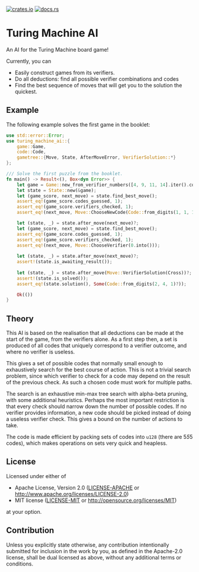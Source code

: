 [![crates.io](https://img.shields.io/crates/v/turing_machine_ai.svg)](https://crates.io/crates/turing-machine-ai)
[![docs.rs](https://img.shields.io/docsrs/turing_machine_ai)](https://docs.rs/turing-machine-ai/)

# Turing Machine AI

An AI for the Turing Machine board game!

Currently, you can
- Easily construct games from its verifiers.
- Do all deductions: find all possible verifier combinations and codes
- Find the best sequence of moves that will get you to the solution the quickest.

## Example
The following example solves the first game in the booklet:

```rust
use std::error::Error;
use turing_machine_ai::{
    game::Game,
    code::Code,
    gametree::{Move, State, AfterMoveError, VerifierSolution::*}
};

/// Solve the first puzzle from the booklet.
fn main() -> Result<(), Box<dyn Error>> {
    let game = Game::new_from_verifier_numbers([4, 9, 11, 14].iter().copied());
    let state = State::new(&game);
    let (game_score, next_move) = state.find_best_move();
    assert_eq!(game_score.codes_guessed, 1);
    assert_eq!(game_score.verifiers_checked, 1);
    assert_eq!(next_move, Move::ChooseNewCode(Code::from_digits(1, 1, 1)?));

    let (state, _) = state.after_move(next_move)?;
    let (game_score, next_move) = state.find_best_move();
    assert_eq!(game_score.codes_guessed, 1);
    assert_eq!(game_score.verifiers_checked, 1);
    assert_eq!(next_move, Move::ChooseVerifier(0.into()));
    
    let (state, _) = state.after_move(next_move)?;
    assert!(state.is_awaiting_result());
    
    let (state, _) = state.after_move(Move::VerifierSolution(Cross))?;
    assert!(state.is_solved());
    assert_eq!(state.solution(), Some(Code::from_digits(2, 4, 1)?));

    Ok(())
}
```

## Theory

This AI is based on the realisation that all deductions can be made at the start of the game, from the verifiers alone. As a first step then, a set is produced of all codes that uniquely correspond to a verifier outcome, and where no verifier is useless.

This gives a set of possible codes that normally small enough to exhaustively search for the best course of action. This is not a trivial search problem, since which verifier to check for a code may depend on the result of the previous check. As such a chosen code must work for multiple paths.

The search is an exhaustive min-max tree search with alpha-beta pruning, with some additional heuristics. Perhaps the most important restriction is that every check should narrow down the number of possible codes. If no verifier provides information, a new code should be picked instead of doing a useless verifier check. This gives a bound on the number of actions to take.

The code is made efficient by packing sets of codes into `u128` (there are 5*5*5 codes), which makes operations on sets very quick and heapless.

## License

Licensed under either of

 * Apache License, Version 2.0
   ([LICENSE-APACHE](LICENSE-APACHE) or <http://www.apache.org/licenses/LICENSE-2.0>)
 * MIT license
   ([LICENSE-MIT](LICENSE-MIT) or <http://opensource.org/licenses/MIT>)

at your option.

## Contribution

Unless you explicitly state otherwise, any contribution intentionally submitted
for inclusion in the work by you, as defined in the Apache-2.0 license, shall be
dual licensed as above, without any additional terms or conditions.
